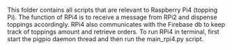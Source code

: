 This folder contains all scripts that are relevant to Raspberry Pi4 (topping Pi).
The function of RPi4 is to receive a message from RPi2 and dispense toppings accordingly.
RPi4 also communicates with the Firebase db to keep track of toppings amount and retrieve orders.
To run RPi4 in terminal, first start the pigpio daemon thread and then run the main_rpi4.py script.
